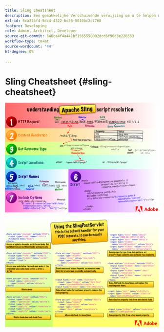 ```yaml
---
title: Sling Cheatsheet
description: Een gemakkelijke Verschuivende verwijzing om u te helpen wanneer het gebruiken van SlingPostServlet, de standaardmanager voor uw verzoeken van de POST.
exl-id: 6ca374f4-5dc4-4322-bc36-5010bc2c7768
feature: Developing
role: Admin, Architect, Developer
source-git-commit: 646ca4f4a441bf1565558002dcd6f96d3e228563
workflow-type: tm+mt
source-wordcount: '44'
ht-degree: 0%

---
```


# Sling Cheatsheet {#sling-cheatsheet}

![ Begrijpend Apache die manuscriptresolutie.](assets/sling-cheatsheet-01.png)

![ Gebruikend SlingPostServlet - dit is de standaardmanager voor uw verzoeken van de POST; het kan bijna om het even wat doen.](assets/sling-cheatsheet-02.png)
